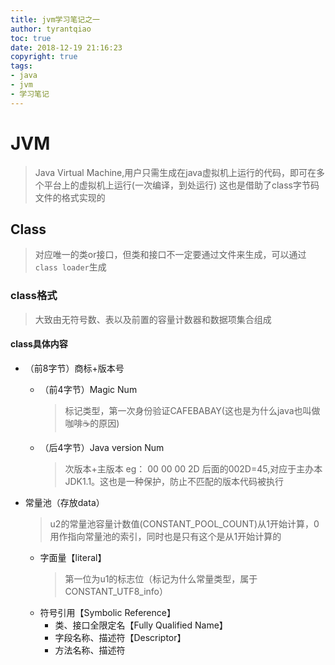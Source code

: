 ```yaml
---
title: jvm学习笔记之一
author: tyrantqiao
toc: true
date: 2018-12-19 21:16:23
copyright: true
tags:
- java
- jvm
- 学习笔记
---
```

# JVM

> Java Virtual Machine,用户只需生成在java虚拟机上运行的代码，即可在多个平台上的虚拟机上运行(一次编译，到处运行)
> 这也是借助了class字节码文件的格式实现的

## Class

> 对应唯一的类or接口，但类和接口不一定要通过文件来生成，可以通过`class loader`生成

### class格式

> 大致由无符号数、表以及前置的容量计数器和数据项集合组成

#### class具体内容

- （前8字节）商标+版本号
  - （前4字节）Magic Num
    > 标记类型，第一次身份验证CAFEBABAY(这也是为什么java也叫做咖啡☕的原因)
  - （后4字节）Java version Num
    > 次版本+主版本
    > eg： 00 00 00 2D 后面的002D=45,对应于主办本JDK1.1。这也是一种保护，防止不匹配的版本代码被执行

- 常量池（存放data）
  > u2的常量池容量计数值(CONSTANT_POOL_COUNT)从1开始计算，0用作指向常量池的索引，同时也是只有这个是从1开始计算的
  - 字面量【literal】
    > 第一位为u1的标志位（标记为什么常量类型，属于CONSTANT_UTF8_info）
  - 符号引用【Symbolic Reference】
    - 类、接口全限定名【Fully Qualified Name】
    - 字段名称、描述符【Descriptor】
    - 方法名称、描述符